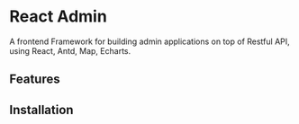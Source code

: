 React Admin
========

A frontend Framework for building admin applications on top of Restful API, using React, Antd, Map, Echarts.

## Features

## Installation

